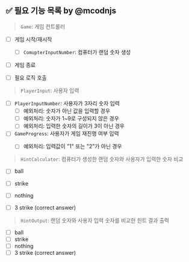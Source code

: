 ## ✅ 필요 기능 목록 by @mcodnjs

> `Game`: 게임 컨트롤러
  - [ ] 게임 시작/재시작
    - [ ] `ComupterInputNumber`: 컴퓨터가 랜덤 숫자 생성
  - [ ] 게임 종료
  - [ ] 필요 로직 호출  


> `PlayerInput`: 사용자 입력 
  - [ ] `PlayerInputNumber`: 사용자가 3자리 숫자 입력 
    - [ ] 예외처리: 숫자가 아닌 값을 입력할 경우
    - [ ] 예외처리: 숫자가 1~9로 구성되지 않은 경우
    - [ ] 예외처리: 입력한 숫자의 길이가 3이 아닌 경우
  - [ ] `GameProgress`: 사용자가 게임 재진행 여부 입력
    - [ ] 예외처리: 입력값이 "1" 또는 "2"가 아닌 경우


> `HintCalculator`:  컴퓨터가 생성한 랜덤 숫자와 사용자가 입력한 숫자 비교
  - [ ] ball
  - [ ] strike
  - [ ] nothing
  - [ ] 3 strike (correct answer)


> `HintOutput`: 랜덤 숫자와 사용자 입력 숫자를 비교한 힌트 결과 출력
- [ ] ball
- [ ] strike
- [ ] nothing
- [ ] 3 strike (correct answer)
